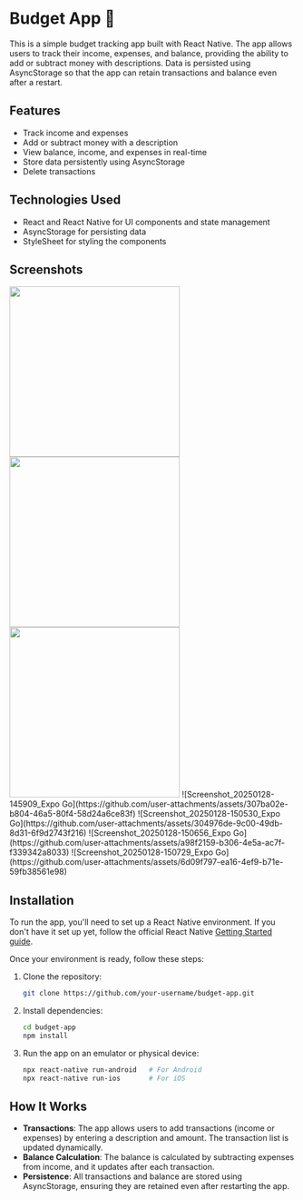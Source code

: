 # Budget App 👋

This is a simple budget tracking app built with React Native. The app allows users to track their income, expenses, and balance, providing the ability to add or subtract money with descriptions. Data is persisted using AsyncStorage so that the app can retain transactions and balance even after a restart.

## Features

- Track income and expenses
- Add or subtract money with a description
- View balance, income, and expenses in real-time
- Store data persistently using AsyncStorage
- Delete transactions

## Technologies Used

- React and React Native for UI components and state management
- AsyncStorage for persisting data
- StyleSheet for styling the components

## Screenshots
<img src="https://github.com/user-attachments/assets/6b284bb3-de0f-42e0-91be-4529d23f2be8" width="300" />
<img src="https://github.com/user-attachments/assets/82d6f3f2-1a6d-4d29-a7e1-1af3d0c42efd" width="300" />
<img src="https://github.com/user-attachments/assets/d5097142-4580-4c4f-972b-62b46ab250da" width="300" />
![Screenshot_20250128-145909_Expo Go](https://github.com/user-attachments/assets/307ba02e-b804-46a5-80f4-58d24a6ce83f)
![Screenshot_20250128-150530_Expo Go](https://github.com/user-attachments/assets/304976de-9c00-49db-8d31-6f9d2743f216)
![Screenshot_20250128-150656_Expo Go](https://github.com/user-attachments/assets/a98f2159-b306-4e5a-ac7f-f339342a8033)
![Screenshot_20250128-150729_Expo Go](https://github.com/user-attachments/assets/6d09f797-ea16-4ef9-b71e-59fb38561e98)


## Installation

To run the app, you'll need to set up a React Native environment. If you don't have it set up yet, follow the official React Native [Getting Started guide](https://reactnative.dev/docs/environment-setup).

Once your environment is ready, follow these steps:

1. Clone the repository:
    ```bash
    git clone https://github.com/your-username/budget-app.git
    ```

2. Install dependencies:
    ```bash
    cd budget-app
    npm install
    ```

3. Run the app on an emulator or physical device:
    ```bash
    npx react-native run-android   # For Android
    npx react-native run-ios       # For iOS
    ```

## How It Works

- **Transactions**: The app allows users to add transactions (income or expenses) by entering a description and amount. The transaction list is updated dynamically.
- **Balance Calculation**: The balance is calculated by subtracting expenses from income, and it updates after each transaction.
- **Persistence**: All transactions and balance are stored using AsyncStorage, ensuring they are retained even after restarting the app.

